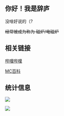 ## 你好！我是辞庐

没啥好说的（?

~~经常被成为称为 磁炉/电磁炉~~

## 相关链接

[哔哩哔哩](https://space.bilibili.com/344232019)

[MC百科](https://center.mcmod.cn/609430/)

## 统计信息

[![](https://stats.ciluu.com/api?username=ciluu&count_private=true&count_private=true)](https://github.com/anuraghazra/github-readme-stats)

[![](https://stats.ciluu.com/api/top-langs/?username=ciluu)](https://github.com/anuraghazra/github-readme-stats)
